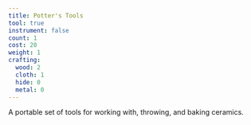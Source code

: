 ```yaml
---
title: Potter's Tools
tool: true
instrument: false
count: 1
cost: 20
weight: 1
crafting:
  wood: 2
  cloth: 1
  hide: 0
  metal: 0
---
```


A portable set of tools for working with, throwing, and baking ceramics.

